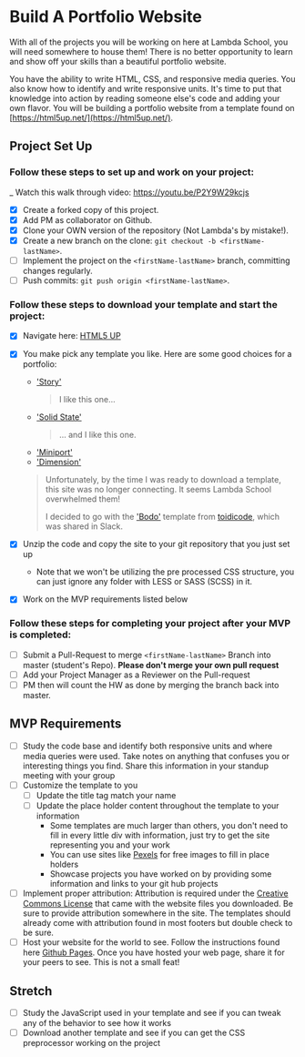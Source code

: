 # Build A Portfolio Website

With all of the projects you will be working on here at Lambda School, you will need somewhere to house them!  There is no better opportunity to learn and show off your skills than a beautiful portfolio website.  

You have the ability to write HTML, CSS, and responsive media queries.  You also know how to identify and write responsive units.  It's time to put that knowledge into action by reading someone else's code and adding your own flavor.  You will be building a portfolio website from a template found on [https://html5up.net/](https://html5up.net/).

## Project Set Up

### Follow these steps to set up and work on your project:

_ Watch this walk through video:  https://youtu.be/P2Y9W29kcjs

- [x] Create a forked copy of this project.
- [x] Add PM as collaborator on Github.
- [x] Clone your OWN version of the repository (Not Lambda's by mistake!).
- [x] Create a new branch on the clone: `git checkout -b <firstName-lastName>`.
- [ ] Implement the project on the `<firstName-lastName>` branch, committing changes regularly.
- [ ] Push commits: `git push origin <firstName-lastName>`.

### Follow these steps to download your template and start the project:

- [x] Navigate here: [HTML5 UP](https://html5up.net/)

- [x] You make pick any template you like.  Here are some good choices for a portfolio:
  - ['Story'](https://html5up.net/story)
    > I like this one...
  - ['Solid State'](https://html5up.net/solid-state)
    > ... and I like this one.
  - ['Miniport'](https://html5up.net/miniport)
  - ['Dimension'](https://html5up.net/dimension)

  > Unfortunately, by the time I was ready to download a template, this site was no longer connecting. It seems Lambda School overwhelmed them!
  >
  > I decided to go with the ['Bodo'](https://toidicode.github.io/template/05-bodo/) template from [toidicode](https://toidicode.github.io/template/), which was shared in Slack.

- [x] Unzip the code and copy the site to your git repository that you just set up
  * Note that we won't be utilizing the pre processed CSS structure, you can just ignore any folder with LESS or SASS (SCSS) in it.
  
- [x] Work on the MVP requirements listed below

### Follow these steps for completing your project after your MVP is completed:

- [ ] Submit a Pull-Request to merge `<firstName-lastName>` Branch into master (student's Repo). **Please don't merge your own pull request**
- [ ] Add your Project Manager as a Reviewer on the Pull-request
- [ ] PM then will count the HW as done by merging the branch back into master.

## MVP Requirements

- [ ] Study the code base and identify both responsive units and where media queries were used.  Take notes on anything that confuses you or interesting things you find.  Share this information in your standup meeting with your group
- [ ] Customize the template to you 
  - [ ] Update the title tag match your name
  - [ ] Update the place holder content throughout the template to your information
    * Some templates are much larger than others, you don't need to fill in every little div with information, just try to get the site representing you and your work 
    * You can use sites like [Pexels](https://www.pexels.com/) for free images to fill in place holders
    * Showcase projects you have worked on by providing some information and links to your git hub projects
- [ ] Implement proper attribution: Attribution is required under the [Creative Commons License](https://html5up.net/license) that came with the website files you downloaded.  Be sure to provide attribution somewhere in the site.  The templates should already come with attribution found in most footers but double check to be sure.
- [ ] Host your website for the world to see. Follow the instructions found here [Github Pages](https://pages.github.com/).  Once you have hosted your web page, share it for your peers to see.  This is not a small feat!

## Stretch

- [ ] Study the JavaScript used in your template and see if you can tweak any of the behavior to see how it works
- [ ] Download another template and see if you can get the CSS preprocessor working on the project